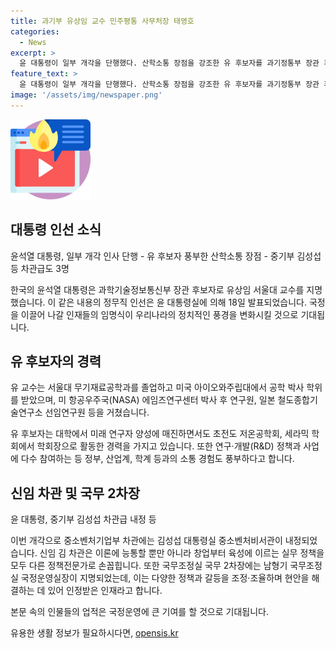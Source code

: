 ```yaml
---
title: 과기부 유상임 교수 민주평통 사무처장 태영호
categories:
  - News
excerpt: >
  윤 대통령이 일부 개각을 단행했다. 산학소통 장점을 강조한 유 후보자를 과기정통부 장관 후보자로 지명했다. 김성섭 등 차관급 3명도 내정됐다. 유 교수는 미 항공우주국(NASA) 연구원, 일본 철도종합기술연구소 선임연구원 출신으로, R&D와 정부, 산업, 학계와의 소통 경험이 풍부하다. 또한, 국민의힘 유상범 의원과 유오성씨 등 친분도 주목받고 있다. 중기부 김성섭 차관 등 인사 역시 주목받는 중요한 소식이다.
feature_text: >
  윤 대통령이 일부 개각을 단행했다. 산학소통 장점을 강조한 유 후보자를 과기정통부 장관 후보자로 지명했다. 김성섭 등 차관급 3명도 내정됐다. 유 교수는 미 항공우주국(NASA) 연구원, 일본 철도종합기술연구소 선임연구원 출신으로, R&D와 정부, 산업, 학계와의 소통 경험이 풍부하다. 또한, 국민의힘 유상범 의원과 유오성씨 등 친분도 주목받고 있다. 중기부 김성섭 차관 등 인사 역시 주목받는 중요한 소식이다.
image: '/assets/img/newspaper.png'
---
```


<p><img src="/assets/img/news.png" alt="rentncar 속보" /></p>

<h2 data-ke-size="size26">대통령 인선 소식</h2>

<p data-ke-size="size16">윤석열 대통령, 일부 개각 인사 단행 - 유 후보자 풍부한 산학소통 장점 - 중기부 김성섭 등 차관급도 3명</p>

<p>한국의 윤석열 대통령은 과학기술정보통신부 장관 후보자로 유상임 서울대 교수를 지명했습니다. 이 같은 내용의 정무직 인선은 윤 대통령실에 의해 18일 발표되었습니다. 국정을 이끌어 나갈 인재들의 임명식이 우리나라의 정치적인 풍경을 변화시킬 것으로 기대됩니다.</p>

<h2 data-ke-size="size26">유 후보자의 경력</h2>

<p data-ke-size="size16">유 교수는 서울대 무기재료공학과를 졸업하고 미국 아이오와주립대에서 공학 박사 학위를 받았으며, 미 항공우주국(NASA) 에임즈연구센터 박사 후 연구원, 일본 철도종합기술연구소 선임연구원 등을 거쳤습니다.</p>

<p>유 후보자는 대학에서 미래 연구자 양성에 매진하면서도 초전도 저온공학회, 세라믹 학회에서 학회장으로 활동한 경력을 가지고 있습니다. 또한 연구·개발(R&amp;D) 정책과 사업에 다수 참여하는 등 정부, 산업계, 학계 등과의 소통 경험도 풍부하다고 합니다.</p>

<h2 data-ke-size="size26">신임 차관 및 국무 2차장</h2>

<p data-ke-size="size16">윤 대통령, 중기부 김성섭 차관급 내정 등</p>

<p>이번 개각으로 중소벤처기업부 차관에는 김성섭 대통령실 중소벤처비서관이 내정되었습니다. 신임 김 차관은 이론에 능통할 뿐만 아니라 창업부터 육성에 이르는 실무 정책을 모두 다른 정책전문가로 손꼽힙니다. 또한 국무조정실 국무 2차장에는 남형기 국무조정실 국정운영실장이 지명되었는데, 이는 다양한 정책과 갈등을 조정·조율하며 현안을 해결하는 데 있어 인정받은 인재라고 합니다.</p>

<p>본문 속의 인물들의 업적은 국정운영에 큰 기여를 할 것으로 기대됩니다.</p>
유용한 생활 정보가 필요하시다면, <a href="https://opensis.kr" rel="dofollow">opensis.kr</a>


